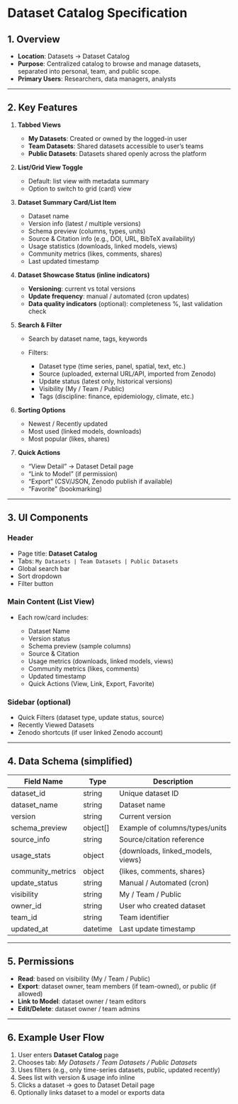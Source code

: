 # Dataset Catalog Specification

## 1. Overview

* **Location**: Datasets → Dataset Catalog
* **Purpose**: Centralized catalog to browse and manage datasets, separated into personal, team, and public scope.
* **Primary Users**: Researchers, data managers, analysts

---

## 2. Key Features

1. **Tabbed Views**

   * **My Datasets**: Created or owned by the logged-in user
   * **Team Datasets**: Shared datasets accessible to user’s teams
   * **Public Datasets**: Datasets shared openly across the platform

2. **List/Grid View Toggle**

   * Default: list view with metadata summary
   * Option to switch to grid (card) view

3. **Dataset Summary Card/List Item**

   * Dataset name
   * Version info (latest / multiple versions)
   * Schema preview (columns, types, units)
   * Source & Citation info (e.g., DOI, URL, BibTeX availability)
   * Usage statistics (downloads, linked models, views)
   * Community metrics (likes, comments, shares)
   * Last updated timestamp

4. **Dataset Showcase Status (inline indicators)**

   * **Versioning**: current vs total versions
   * **Update frequency**: manual / automated (cron updates)
   * **Data quality indicators** (optional): completeness %, last validation check

5. **Search & Filter**

   * Search by dataset name, tags, keywords
   * Filters:

     * Dataset type (time series, panel, spatial, text, etc.)
     * Source (uploaded, external URL/API, imported from Zenodo)
     * Update status (latest only, historical versions)
     * Visibility (My / Team / Public)
     * Tags (discipline: finance, epidemiology, climate, etc.)

6. **Sorting Options**

   * Newest / Recently updated
   * Most used (linked models, downloads)
   * Most popular (likes, shares)

7. **Quick Actions**

   * “View Detail” → Dataset Detail page
   * “Link to Model” (if permission)
   * “Export” (CSV/JSON, Zenodo publish if available)
   * “Favorite” (bookmarking)

---

## 3. UI Components

### Header

* Page title: **Dataset Catalog**
* Tabs: `My Datasets | Team Datasets | Public Datasets`
* Global search bar
* Sort dropdown
* Filter button

### Main Content (List View)

* Each row/card includes:

  * Dataset Name
  * Version status
  * Schema preview (sample columns)
  * Source & Citation
  * Usage metrics (downloads, linked models, views)
  * Community metrics (likes, comments)
  * Updated timestamp
  * Quick Actions (View, Link, Export, Favorite)

### Sidebar (optional)

* Quick Filters (dataset type, update status, source)
* Recently Viewed Datasets
* Zenodo shortcuts (if user linked Zenodo account)

---

## 4. Data Schema (simplified)

| Field Name         | Type      | Description                        |
| ------------------ | --------- | ---------------------------------- |
| dataset\_id        | string    | Unique dataset ID                  |
| dataset\_name      | string    | Dataset name                       |
| version            | string    | Current version                    |
| schema\_preview    | object\[] | Example of columns/types/units     |
| source\_info       | string    | Source/citation reference          |
| usage\_stats       | object    | {downloads, linked\_models, views} |
| community\_metrics | object    | {likes, comments, shares}          |
| update\_status     | string    | Manual / Automated (cron)          |
| visibility         | string    | My / Team / Public                 |
| owner\_id          | string    | User who created dataset           |
| team\_id           | string    | Team identifier                    |
| updated\_at        | datetime  | Last update timestamp              |

---

## 5. Permissions

* **Read**: based on visibility (My / Team / Public)
* **Export**: dataset owner, team members (if team-owned), or public (if allowed)
* **Link to Model**: dataset owner / team editors
* **Edit/Delete**: dataset owner / team admins

---

## 6. Example User Flow

1. User enters **Dataset Catalog** page
2. Chooses tab: *My Datasets / Team Datasets / Public Datasets*
3. Uses filters (e.g., only time-series datasets, public, updated recently)
4. Sees list with version & usage info inline
5. Clicks a dataset → goes to Dataset Detail page
6. Optionally links dataset to a model or exports data

